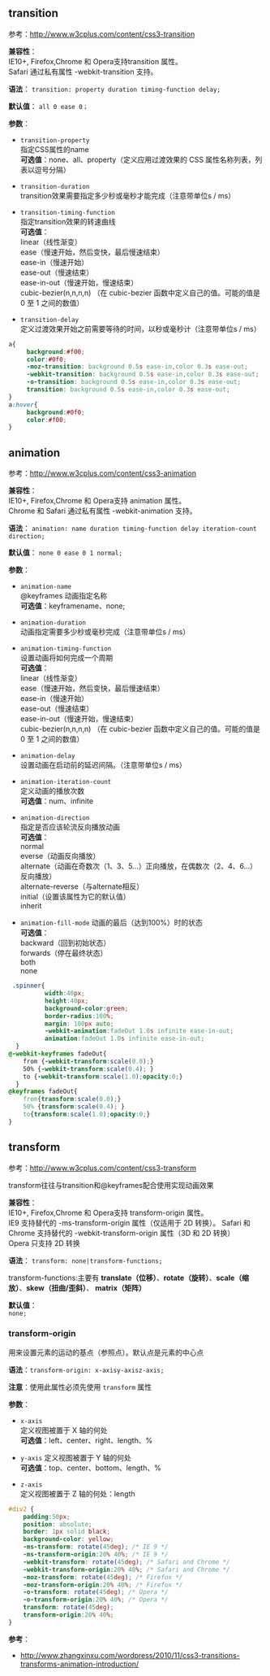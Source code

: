 ## transition
参考：http://www.w3cplus.com/content/css3-transition  

**兼容性**：  
IE10+, Firefox,Chrome 和 Opera支持transition 属性。  
Safari 通过私有属性 -webkit-transition 支持。  


**语法**：
`transition: property duration timing-function delay;`  

**默认值**：
`all 0 ease 0；`

**参数**：
- `transition-property`   
指定CSS属性的name  
**可选值**：none、all、property（定义应用过渡效果的 CSS 属性名称列表，列表以逗号分隔）

- `transition-duration`   
 transition效果需要指定多少秒或毫秒才能完成（注意带单位s / ms）

- `transition-timing-function`   
 指定transition效果的转速曲线  
**可选值**：   
linear（线性渐变）   
ease（慢速开始，然后变快，最后慢速结束）  
ease-in（慢速开始）  
ease-out（慢速结束）  
ease-in-out（慢速开始，慢速结束）  
cubic-bezier(n,n,n,n) （在 cubic-bezier 函数中定义自己的值。可能的值是 0 至 1 之间的数值）

- `transition-delay`  
定义过渡效果开始之前需要等待的时间，以秒或毫秒计（注意带单位s / ms）

```css
a{
     background:#f00;
     color:#0f0;
     -moz-transition: background 0.5s ease-in,color 0.3s ease-out;
     -webkit-transition: background 0.5s ease-in,color 0.3s ease-out;
     -o-transition: background 0.5s ease-in,color 0.3s ease-out;
     transition: background 0.5s ease-in,color 0.3s ease-out;  
}
a:hover{
     background:#0f0;
     color:#f00;
}
```

## animation
参考：http://www.w3cplus.com/content/css3-animation  

**兼容性**：  
IE10+, Firefox,Chrome 和 Opera支持 animation 属性。  
Chrome 和 Safari 通过私有属性 -webkit-animation 支持。  

**语法**：
`animation: name duration timing-function delay iteration-count direction;`  

**默认值**：
`none 0 ease 0 1 normal;`

**参数**：
- `animation-name`   
 @keyframes 动画指定名称   
**可选值**：keyframename、none;

- `animation-duration`   
 动画指定需要多少秒或毫秒完成（注意带单位s / ms）

- `animation-timing-function`   
 设置动画将如何完成一个周期  
**可选值**：   
linear（线性渐变）   
ease（慢速开始，然后变快，最后慢速结束）  
ease-in（慢速开始）  
ease-out（慢速结束）  
ease-in-out（慢速开始，慢速结束）  
cubic-bezier(n,n,n,n) （在 cubic-bezier 函数中定义自己的值。可能的值是 0 至 1 之间的数值）

- `animation-delay`  
设置动画在启动前的延迟间隔。（注意带单位s / ms）

- `animation-iteration-count`  
定义动画的播放次数  
**可选值**：num、infinite

- `animation-direction`  
指定是否应该轮流反向播放动画  
**可选值**：  
normal   
everse（动画反向播放）  
alternate（动画在奇数次（1、3、5...）正向播放，在偶数次（2、4、6...）反向播放）  
alternate-reverse（与alternate相反）  
initial（设置该属性为它的默认值）  
inherit

- `animation-fill-mode`
动画的最后（达到100%）时的状态  
**可选值**：  
backward（回到初始状态）  
forwards（停在最终状态）  
both  
none  


```css
 .spinner{
          width:40px;
          height:40px;
          background-color:green;
          border-radius:100%;
          margin: 100px auto;
          -webkit-animation:fadeOut 1.0s infinite ease-in-out;
          animation:fadeOut 1.0s infinite ease-in-out;
  }
@-webkit-keyframes fadeOut{
    from {-webkit-transform:scale(0.0);}
    50% {-webkit-transform:scale(0.4); }
    to {-webkit-transform:scale(1.0);opacity:0;}
  }
@keyframes fadeOut{
    from{transform:scale(0.0);}
    50% {transform:scale(0.4); }
    to{transform:scale(1.0);opacity:0;}
}
```

## transform
参考：http://www.w3cplus.com/content/css3-transform  

transform往往与transition和@keyframes配合使用实现动画效果

**兼容性**：  
IE10+, Firefox,Chrome 和 Opera支持  transform-origin 属性。  
IE9 支持替代的 -ms-transform-origin 属性（仅适用于 2D 转换）。
Safari 和 Chrome 支持替代的 -webkit-transform-origin 属性（3D 和 2D 转换）    
Opera 只支持 2D 转换  

**语法**：
`transform: none|transform-functions;`  

transform-functions:主要有  **translate（位移）**、**rotate（旋转）**、**scale（缩放）**、**skew（扭曲/歪斜）**、  **matrix（矩阵）**

**默认值**：  
`none;`

### transform-origin  
用来设置元素的运动的基点（参照点）。默认点是元素的中心点

**语法**：`transform-origin: x-axisy-axisz-axis;`

**注意**：使用此属性必须先使用 `transform` 属性  

**参数**：
- `x-axis`  
定义视图被置于 X 轴的何处  
**可选值**：left、center、right、length、%

- `y-axis`
定义视图被置于 Y 轴的何处  
**可选值**：top、center、bottom、length、%

- `z-axis`  
定义视图被置于 Z 轴的何处：length

```css
#div2 {
    padding:50px;
    position: absolute;
    border: 1px solid black;
    background-color: yellow;
    -ms-transform: rotate(45deg); /* IE 9 */
    -ms-transform-origin:20% 40%; /* IE 9 */
    -webkit-transform: rotate(45deg); /* Safari and Chrome */
    -webkit-transform-origin:20% 40%; /* Safari and Chrome */
    -moz-transform: rotate(45deg); /* Firefox */
    -moz-transform-origin:20% 40%; /* Firefox */
    -o-transform: rotate(45deg); /* Opera */
    -o-transform-origin:20% 40%; /* Opera */
    transform: rotate(45deg);
    transform-origin:20% 40%;
}
```

**参考**：
- http://www.zhangxinxu.com/wordpress/2010/11/css3-transitions-transforms-animation-introduction/
